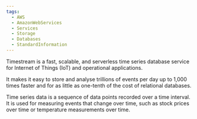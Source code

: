 ```yaml
---
tags:
  - AWS
  - AmazonWebServices
  - Services
  - Storage
  - Databases
  - StandardInformation
---
```

Timestream is a fast, scalable, and serverless time series database service for Internet of Things (IoT) and operational applications. 

It makes it easy to store and analyse trillions of events per day up to 1,000 times faster and for as little as one-tenth of the cost of relational databases. 

Time series data is a sequence of data points recorded over a time interval. It is used for measuring events that change over time, such as stock prices over time or temperature measurements over time.
